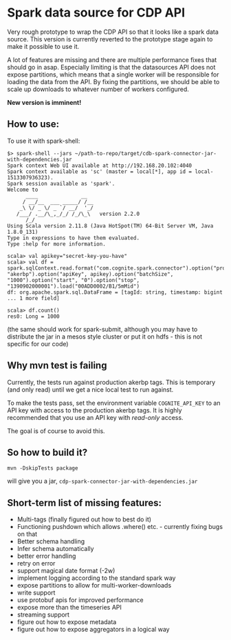 # Spark data source for CDP API

Very rough prototype to wrap the CDP API so that it looks like a spark
data source. This version is currently reverted to the prototype stage
again to make it possible to use it.

A lot of features are missing and there are multiple performance fixes
that should go in asap. Especially limiting is that the datasources
API does not expose partitions, which means that a single worker will
be responsible for loading the data from the API. By fixing the
partitions, we should be able to scale up downloads to whatever number
of workers configured.

**New version is imminent!**

## How to use:

To use it with spark-shell:

```
$> spark-shell --jars ~/path-to-repo/target/cdb-spark-connector-jar-with-dependencies.jar
Spark context Web UI available at http://192.168.20.102:4040
Spark context available as 'sc' (master = local[*], app id = local-1513307936323).
Spark session available as 'spark'.
Welcome to
      ____              __
     / __/__  ___ _____/ /__
    _\ \/ _ \/ _ `/ __/  '_/
   /___/ .__/\_,_/_/ /_/\_\   version 2.2.0
      /_/
Using Scala version 2.11.8 (Java HotSpot(TM) 64-Bit Server VM, Java 1.8.0_131)
Type in expressions to have them evaluated.
Type :help for more information.

scala> val apikey="secret-key-you-have"
scala> val df = spark.sqlContext.read.format("com.cognite.spark.connector").option("project", "akerbp").option("apiKey", apikey).option("batchSize", "1000").option("start", "0").option("stop", "1390902000001").load("00ADD0002/B1/5mMid")
df: org.apache.spark.sql.DataFrame = [tagId: string, timestamp: bigint ... 1 more field]

scala> df.count()
res0: Long = 1000
```

(the same should work for spark-submit, although you may have to
distribute the jar in a mesos style cluster or put it on hdfs - this
is not specific for our code)

## Why mvn test is failing

Currently, the tests run against production akerbp tags. This is
temporary (and only read) until we get a nice local test to run against.

To make the tests pass, set the environment variable `COGNITE_API_KEY`
to an API key with access to the production akerbp tags.
It is highly recommended that you use an API key with *read-only* access.

The goal is of course to avoid this.

## So how to build it?

```mvn -DskipTests package```

will give you a jar, ```cdp-spark-connector-jar-with-dependencies.jar```

## Short-term list of missing features:

- Multi-tags (finally figured out how to best do it)
- Functioning pushdown which allows .where() etc. - currently fixing bugs on that
- Better schema handling
- Infer schema automatically
- better error handling
- retry on error
- support magical date format (-2w)
- implement logging according to the standard spark way
- expose partitions to allow for multi-worker-downloads
- write support
- use protobuf apis for improved performance
- expose more than the timeseries API
- streaming support
- figure out how to expose metadata
- figure out how to expose aggregators in a logical way

